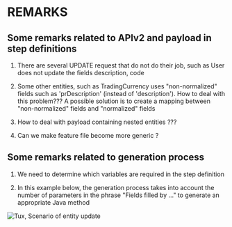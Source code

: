 # REMARKS

## Some remarks related to APIv2 and payload in step definitions

1. There are several UPDATE request that do not do their job, 
such as User does not update the fields description, code

2. Some other entities, such as TradingCurrency uses "non-normalized" fields such as
'prDescription' (instead of 'description'). How to deal with this problem???
A possible solution is to create a mapping between "non-normalized" fields
and "normalized" fields

3. How to deal with payload containing nested entities ???

4. Can we make feature file become more generic ?


## Some remarks related to generation process

1. We need to determine which variables are required in the step definition

2. In this example below, the generation process takes into account the number of 
parameters in the phrase "Fields filled by ..." to generate an appropriate Java method

![Tux, Scenario of entity update](assets/images/Update_entity.jpg)
